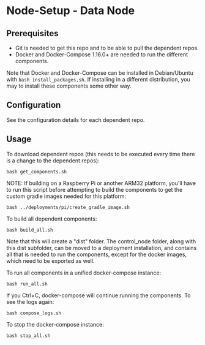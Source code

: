 # Node-Setup - Data Node

## Prerequisites
- Git is needed to get this repo and to be able to pull the dependent repos.
- Docker and Docker-Compose 1.16.0+ are needed to run the different components.

Note that Docker and Docker-Compose can be installed in Debian/Ubuntu with `bash install_packages,sh`. If installing in a different distribution, you may to install these components some other way.

## Configuration
See the configuration details for each dependent repo.

## Usage
To download dependent repos (this needs to be executed every time there is a change to the dependent repos):

`bash get_components.sh`

NOTE: If building on a Raspberry Pi or another ARM32 platform, you'll have to run this script before attempting to build the components to get the custom gradle images needed for this platform:

`bash ../deployments/pi/create_gradle_image.sh`

To build all dependent components:

`bash build_all.sh`

Note that this will create a "dist" folder. The control_node folder, along with this dist subfolder, can be moved to a deployment installation, and contains all that is needed to run the components, except for the docker images, which need to be exported as well.

To run all components in a unified docker-compose instance:

`bash run_all.sh`

If you Ctrl+C, docker-compose will continue running the components. To see the logs again:

`bash compose_logs.sh`

To stop the docker-compose instance:

`bash stop_all.sh`

